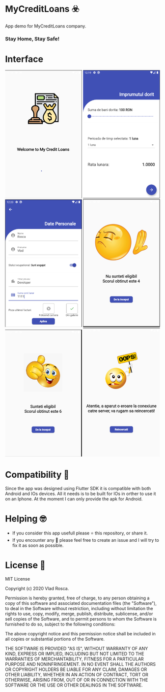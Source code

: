 # MyCreditLoans :biohazard:
App demo for MyCreditLoans company.
### Stay Home, Stay Safe!

# Interface
<img src="https://raw.githubusercontent.com/VladRoscaDev/my_credit_loans/master/assets/images/1.png" width="250">
<img src="https://raw.githubusercontent.com/VladRoscaDev/my_credit_loans/master/assets/images/2.png" width="250">
<img src="https://raw.githubusercontent.com/VladRoscaDev/my_credit_loans/master/assets/images/3.png" width="250">
<img src="https://raw.githubusercontent.com/VladRoscaDev/my_credit_loans/master/assets/images/4.png" width="250">
<img src="https://raw.githubusercontent.com/VladRoscaDev/my_credit_loans/master/assets/images/5.png" width="250">
<img src="https://raw.githubusercontent.com/VladRoscaDev/my_credit_loans/master/assets/images/6.png" width="250">



# Compatibility :iphone:
Since the app was designed using Flutter SDK it is compatible with both Android and IOs devices. All it needs is to be built for IOs in orther to use it on an Iphone.
At the moment I can only provide the apk for Android. 
 
 

# Helping :nerd_face:
- If you consider this app usefull please :star: this repository, or share it.
- If you encounter any :bug: please feel free to create an issue and I will try to fix it as soon as possible.


# License :scroll:
MIT License

Copyright (c) 2020 Vlad Rosca.

Permission is hereby granted, free of charge, to any person obtaining a copy
of this software and associated documentation files (the "Software"), to deal
in the Software without restriction, including without limitation the rights
to use, copy, modify, merge, publish, distribute, sublicense, and/or sell
copies of the Software, and to permit persons to whom the Software is
furnished to do so, subject to the following conditions:

The above copyright notice and this permission notice shall be included in all
copies or substantial portions of the Software.

THE SOFTWARE IS PROVIDED "AS IS", WITHOUT WARRANTY OF ANY KIND, EXPRESS OR
IMPLIED, INCLUDING BUT NOT LIMITED TO THE WARRANTIES OF MERCHANTABILITY,
FITNESS FOR A PARTICULAR PURPOSE AND NONINFRINGEMENT. IN NO EVENT SHALL THE
AUTHORS OR COPYRIGHT HOLDERS BE LIABLE FOR ANY CLAIM, DAMAGES OR OTHER
LIABILITY, WHETHER IN AN ACTION OF CONTRACT, TORT OR OTHERWISE, ARISING FROM,
OUT OF OR IN CONNECTION WITH THE SOFTWARE OR THE USE OR OTHER DEALINGS IN THE
SOFTWARE.
